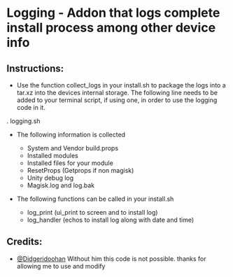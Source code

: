 # Logging - Addon that logs complete install process among other device info

## Instructions:
* Use the function collect_logs in your install.sh to package the logs into a tar.xz into the devices internal storage. The following line needs to be added to your terminal script, if using one, in order to use the logging code in it.

. logging.sh

* The following information is collected
  - System and Vendor build.props
  - Installed modules
  - Installed files for your module
  - ResetProps (Getprops if non magisk)
  - Unity debug log
  - Magisk.log and log.bak

* The following functions can be called in your install.sh
  - log_print (ui_print to screen and to install log)
  - log_handler (echos to install log along with date and time)
    
## Credits:
* [@Didgeridoohan](https://forum.xda-developers.com/member.php?u=4667597) Without him this code is not possible. thanks for allowing me to use and modify
